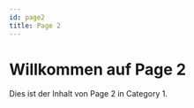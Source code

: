 ```yaml
---
id: page2
title: Page 2
---
```


# Willkommen auf Page 2
Dies ist der Inhalt von Page 2 in Category 1.